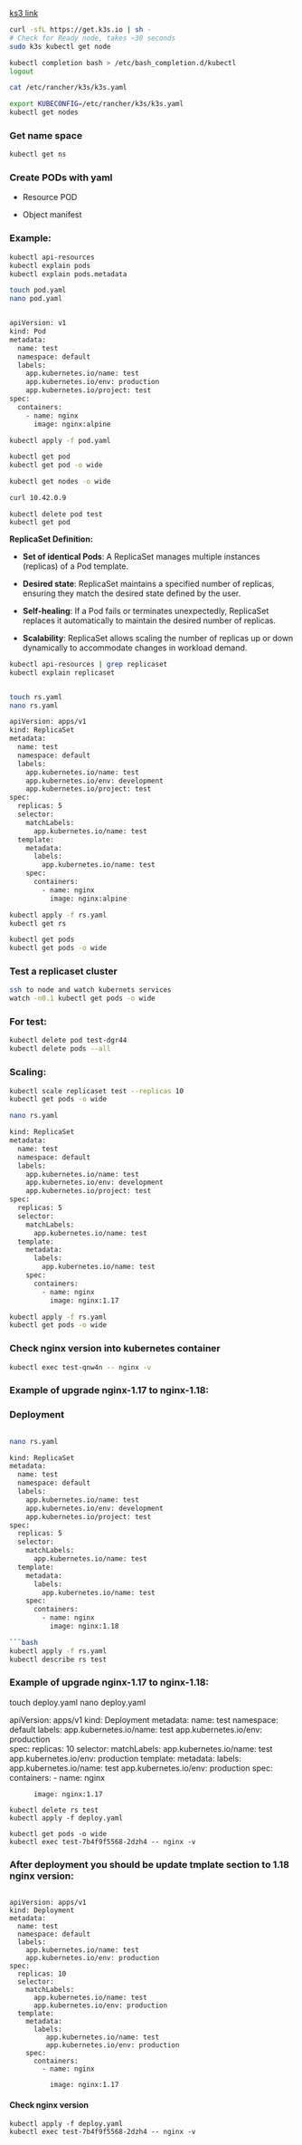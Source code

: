 [ks3 link](https://k3s.io/)

```bash
curl -sfL https://get.k3s.io | sh - 
# Check for Ready node, takes ~30 seconds 
sudo k3s kubectl get node
```
```bash
kubectl completion bash > /etc/bash_completion.d/kubectl
logout
```
```bash
cat /etc/rancher/k3s/k3s.yaml

export KUBECONFIG=/etc/rancher/k3s/k3s.yaml
kubectl get nodes 
```

### Get name space
```bash
kubectl get ns
```

### Create PODs with yaml

- Resource POD

- Object manifest

### Example:
```bash
kubectl api-resources
kubectl explain pods
kubectl explain pods.metadata
```
```bash
touch pod.yaml
nano pod.yaml


apiVersion: v1
kind: Pod
metadata:
  name: test
  namespace: default
  labels:
    app.kubernetes.io/name: test
    app.kubernetes.io/env: production
    app.kubernetes.io/project: test
spec:
  containers:
    - name: nginx
      image: nginx:alpine
```

```bash
kubectl apply -f pod.yaml

kubectl get pod
kubectl get pod -o wide

kubectl get nodes -o wide
```
```bash
curl 10.42.0.9
```

```
kubectl delete pod test
kubectl get pod
```

**ReplicaSet Definition:**

- **Set of identical Pods**: A ReplicaSet manages multiple instances (replicas) of a Pod template.

- **Desired state**: ReplicaSet maintains a specified number of replicas, ensuring they match the desired state defined by the user.

- **Self-healing**: If a Pod fails or terminates unexpectedly, ReplicaSet replaces it automatically to maintain the desired number of replicas.

- **Scalability**: ReplicaSet allows scaling the number of replicas up or down dynamically to accommodate changes in workload demand.

```bash
kubectl api-resources | grep replicaset
kubectl explain replicaset
```
```bash

touch rs.yaml
nano rs.yaml

apiVersion: apps/v1
kind: ReplicaSet
metadata:
  name: test
  namespace: default
  labels:
    app.kubernetes.io/name: test
    app.kubernetes.io/env: development
    app.kubernetes.io/project: test
spec:
  replicas: 5
  selector:
    matchLabels:
      app.kubernetes.io/name: test
  template:
    metadata:
      labels:
        app.kubernetes.io/name: test
    spec:
      containers:
        - name: nginx
          image: nginx:alpine
```
```bash
kubectl apply -f rs.yaml
kubectl get rs

kubectl get pods
kubectl get pods -o wide
```

### Test a replicaset cluster
```bash
ssh to node and watch kubernets services
watch -n0.1 kubectl get pods -o wide
```
### For test:
```bash
kubectl delete pod test-dgr44
kubectl delete pods --all
```

### Scaling:
```bash
kubectl scale replicaset test --replicas 10
kubectl get pods -o wide
```

```bash
nano rs.yaml

kind: ReplicaSet
metadata:
  name: test
  namespace: default
  labels:
    app.kubernetes.io/name: test
    app.kubernetes.io/env: development
    app.kubernetes.io/project: test
spec:
  replicas: 5
  selector:
    matchLabels:
      app.kubernetes.io/name: test
  template:
    metadata:
      labels:
        app.kubernetes.io/name: test
    spec:
      containers:
        - name: nginx
          image: nginx:1.17
```
```bash
kubectl apply -f rs.yaml
kubectl get pods -o wide
```

### Check nginx version into kubernetes container

```bash
kubectl exec test-qnw4n -- nginx -v
```

### Example of upgrade nginx-1.17 to nginx-1.18:
### Deployment


```bash

nano rs.yaml

kind: ReplicaSet
metadata:
  name: test
  namespace: default
  labels:
    app.kubernetes.io/name: test
    app.kubernetes.io/env: development
    app.kubernetes.io/project: test
spec:
  replicas: 5
  selector:
    matchLabels:
      app.kubernetes.io/name: test
  template:
    metadata:
      labels:
        app.kubernetes.io/name: test
    spec:
      containers:
        - name: nginx
          image: nginx:1.18

```bash
kubectl apply -f rs.yaml
kubectl describe rs test

```
### Example of upgrade nginx-1.17 to nginx-1.18:

touch deploy.yaml
nano deploy.yaml 

apiVersion: apps/v1
kind: Deployment
metadata:
  name: test
  namespace: default
  labels:
    app.kubernetes.io/name: test
    app.kubernetes.io/env: production    
spec:
  replicas: 10
  selector:
    matchLabels:
      app.kubernetes.io/name: test
      app.kubernetes.io/env: production
  template:
    metadata:
      labels:
         app.kubernetes.io/name: test
         app.kubernetes.io/env: production
    spec:
      containers:
        - name: nginx

          image: nginx:1.17

```basg
kubectl delete rs test
kubectl apply -f deploy.yaml
```
```
kubectl get pods -o wide
kubectl exec test-7b4f9f5568-2dzh4 -- nginx -v
```

### After deployment you should be update tmplate section to 1.18 nginx version:

```nano deploy.yaml 

apiVersion: apps/v1
kind: Deployment
metadata:
  name: test
  namespace: default
  labels:
    app.kubernetes.io/name: test
    app.kubernetes.io/env: production    
spec:
  replicas: 10
  selector:
    matchLabels:
      app.kubernetes.io/name: test
      app.kubernetes.io/env: production
  template:
    metadata:
      labels:
         app.kubernetes.io/name: test
         app.kubernetes.io/env: production
    spec:
      containers:
        - name: nginx

          image: nginx:1.17

```

#### Check nginx version
```
kubectl apply -f deploy.yaml
kubectl exec test-7b4f9f5568-2dzh4 -- nginx -v
```

















































































